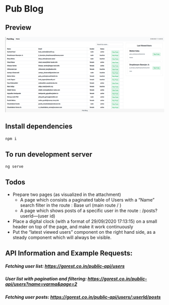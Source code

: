# Pub Blog

## Preview
<img src="template.jpg">

## Install dependencies
```sh
npm i
```

## To run development server
```sh
ng serve
```

## Todos
* Prepare two pages (as visualized in the attachment)
    * A page which consists a paginated table of Users with a “Name” search filter
in the route : Base url (main route / )
    * A page which shows posts of a specific user in the route :
/posts?userld—(user id)
* Place a digital clock (with a format of 29/09/2020 17:13:15) on a small header on top
of the page, and make it work continuously
* Put the “latest viewed users” component on the right hand side, as a steady
component which will always be visible.

## API Information and Example Requests:

##### Fetching user list: https://gorest.co.in/public-api/users

##### User list with pagination and filtering: https://gorest.co.in/public-api/users?name=varma&page=2

##### Fetching user posts: https://gorest.co.in/public-api/users/:userld/posts
